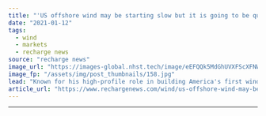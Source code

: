 ```yaml
---
title: "'US offshore wind may be starting slow but it is going to be quite a party'"
date: "2021-01-12"
tags: 
  - wind
  - markets
  - recharge news
source: "recharge news"
image_url: "https://images-global.nhst.tech/image/eEFQQk5MdGhUVXFScXFNWC9XTlBqL3lxeVc4S1JLWERJVWhJK2FIQ0RYOD0=/nhst/binary/df80fadb06f5b73ddfbe7b65109ba023"
image_fp: "/assets/img/post_thumbnails/158.jpg"
lead: "Known for his high-profile role in building America's first wind farm at sea, Block Island, Jeff Grybowski has taken on the top job at independent US Wind with great ambitions for the coming multi-gigawatt boom, writes Darius Snieckus"
article_url: "https://www.rechargenews.com/wind/us-offshore-wind-may-be-starting-slow-but-it-is-going-to-be-quite-a-party/2-1-942564"
---
```


---
